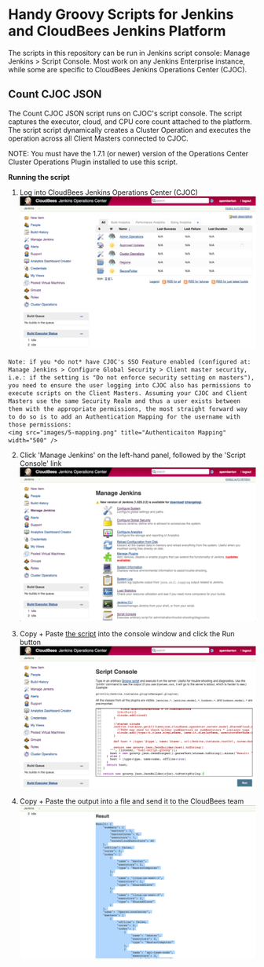 # Handy Groovy Scripts for Jenkins and CloudBees Jenkins Platform

The scripts in this repository can be run in Jenkins script console: Manage Jenkins > Script Console. Most work on any Jenkins Enterprise instance, while some are specific to CloudBees Jenkins Operations Center (CJOC).

## Count CJOC JSON

The Count CJOC JSON script runs on CJOC's script console. The script captures the executor, cloud, and CPU core count attached to the platform. The script script dynamically creates a Cluster Operation and executes the operation across all Client Masters connected to CJOC.

NOTE: You must have the 1.7.1 (or newer) version of the Operations Center Cluster Operations Plugin installed to use this script.

**Running the script**

1.    Log into CloudBees Jenkins Operations Center (CJOC)
    <img src="images/1-login.png" title="Login into CJOC" width="500" />

    Note: if you *do not* have CJOC's SSO Feature enabled (configured at: Manage Jenkins > Configure Global Security > Client master security, i.e.: if the setting is "Do not enforce security setting on masters"), you need to ensure the user logging into CJOC also has permissions to execute scripts on the Client Masters. Assuming your CJOC and Client Masters use the same Security Realm and thus a user exists between them with the appropriate permissions, the most straight forward way to do so is to add an Authentication Mapping for the username with those permissions:
    <img src="images/5-mapping.png" title="Authenticaiton Mapping" width="500" />

2.    Click 'Manage Jenkins' on the left-hand panel, followed by the 'Script Console' link
    <img src="images/2-manage-jenkins.png" title="Manage Jenkins" width="500" />

3.    Copy + Paste [the script](https://github.com/cloudbees/jenkins-scripts/blob/master/count-cjoc-json.groovy) into the console window and click the Run button
    <img src="images/3-script-console.png" title="Script Console" width="500" />

4.    Copy + Paste the output into a file and send it to the CloudBees team
    <img src="images/4-result.png" title="Result" width="500" />
